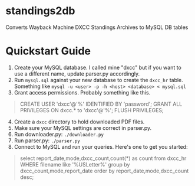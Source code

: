 # standings2db
Converts Wayback Machine DXCC Standings Archives to MySQL DB tables

# Quickstart Guide

1. Create your MySQL database.  I called mine "dxcc" but if you want to use a different name, update parser.py accordingly.
2. Run `mysql.sql` against your new database to create the `dxcc_hr` table.  Something like `mysql -u <user> -p -h <host> <database> < mysql.sql`
3. Grant access permissions.  Probably something like this.
> CREATE USER 'dxcc'@'%' IDENTIFIED BY 'password';
> GRANT ALL PRIVILEGES ON dxcc.* to 'dxcc'@'%';
> FLUSH PRIVILEGES;
4. Create a `dxcc` directory to hold downloaded PDF files.
5. Make sure your MySQL settings are correct in parser.py.
6. Run downloader.py: `./downloader.py`
7. Run parser.py: `./parser.py`
8. Connect to MySQL and run your queries.  Here's one to get you started:
> select report_date,mode,dxcc_count,count(*) as count from dxcc_hr WHERE filename like '%USLetter%' group by dxcc_count,mode,report_date order by report_date,mode,dxcc_count desc;
